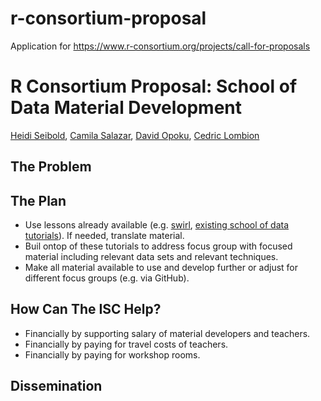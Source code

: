 # r-consortium-proposal
Application for https://www.r-consortium.org/projects/call-for-proposals



# R Consortium Proposal: School of Data Material Development

[Heidi Seibold](http://www.ebpi.uzh.ch/en/aboutus/departments/biostatistics/teambiostats/seibold.html),
[Camila Salazar](),
[David Opoku](),
[Cedric Lombion]()

## The Problem

## The Plan

- Use lessons already available (e.g. [swirl](http://swirlstats.com/), 
[existing school of data tutorials](http://www.datactivi.st/IntroR_ODF/)).
If needed, translate material.
- Buil ontop of these tutorials to address focus group with focused material 
including relevant data sets and relevant techniques.
- Make all material available to use and develop further or adjust
for different focus groups (e.g. via GitHub).

## How Can The ISC Help?

- Financially by supporting salary of material developers and teachers.
- Financially by paying for travel costs of teachers.
- Financially by paying for workshop rooms.

## Dissemination

